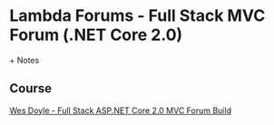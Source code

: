 # Lambda Forums - Full Stack MVC Forum (.NET Core 2.0)
\+ Notes

## Course
[Wes Doyle - Full Stack ASP.NET Core 2.0 MVC Forum Build](https://www.youtube.com/playlist?list=PL3_YUnRN3Uhiz2HomrXKcaEW6b3pDhKTX "Wes Doyle - Full Stack ASP.NET Core 2.0 MVC Forum Build")
